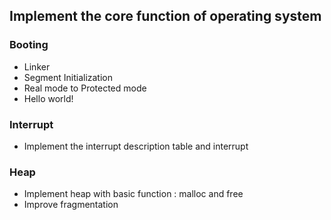 ## Implement the core function of operating system
### Booting
* Linker
* Segment Initialization
* Real mode to Protected mode
* Hello world!

### Interrupt
* Implement the interrupt description table and interrupt

### Heap
* Implement heap with basic function : malloc and free
* Improve fragmentation
